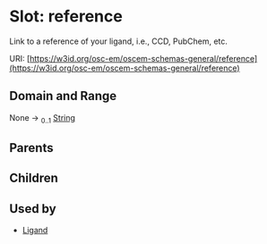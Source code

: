 
# Slot: reference

Link to a reference of your ligand, i.e., CCD, PubChem, etc.

URI: [https://w3id.org/osc-em/oscem-schemas-general/reference](https://w3id.org/osc-em/oscem-schemas-general/reference)


## Domain and Range

None &#8594;  <sub>0..1</sub> [String](types/String.md)

## Parents


## Children


## Used by

 * [Ligand](Ligand.md)

